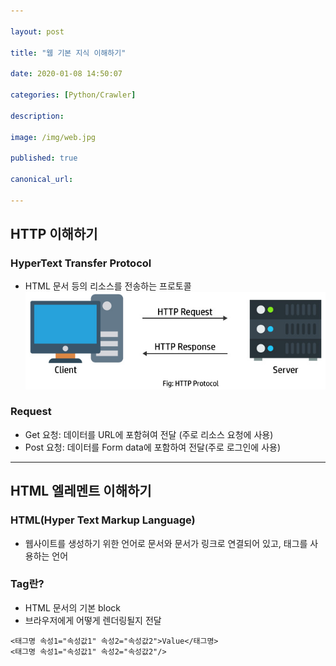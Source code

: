 ```yaml
---

layout: post

title: "웹 기본 지식 이해하기"

date: 2020-01-08 14:50:07

categories: [Python/Crawler]

description:

image: /img/web.jpg

published: true

canonical_url:

---
```


## HTTP 이해하기
### HyperText Transfer Protocol
- HTML 문서 등의 리소스를 전송하는 프로토콜
<br> <img src="/img/HTTP.jpg" width="500">

### Request
- Get 요청: 데이터를 URL에 포함혀여 전달 (주로 리소스 요청에 사용)
- Post 요청: 데이터를 Form data에 포함하여 전달(주로 로그인에 사용)

-------------------------------------------
## HTML 엘레멘트 이해하기
### HTML(Hyper Text Markup Language)
- 웹사이트를 생성하기 위한 언어로 문서와 문서가 링크로 연결되어 있고, 태그를 사용하는 언어

### Tag란?
- HTML 문서의 기본 block
- 브라우저에게 어떻게 렌더링될지 전달
```
<태그명 속성1="속성값1" 속성2="속성값2">Value</태그명>
<태그명 속성1="속성값1" 속성2="속성값2"/>
```
